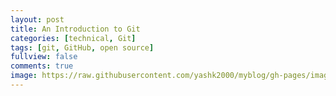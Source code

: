 ```yaml
---
layout: post
title: An Introduction to Git
categories: [technical, Git]
tags: [git, GitHub, open source]
fullview: false
comments: true
image: https://raw.githubusercontent.com/yashk2000/myblog/gh-pages/images/High-Resolution-Guitar-Wallpapers-Screen.jpg
---
```

